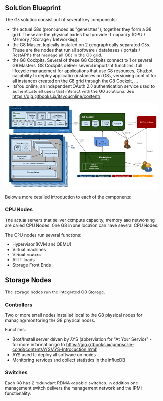 ## Solution Blueprint

The G8 solution consist out of several key components:

- the actual G8s (pronounced as "generates"), together they form a G8 grid. These are the physical nodes that provide IT capacity (CPU / Memory / Storage / Networking)
- the G8 Master, logically installed on 2 geographically separated G8s. These are the nodes that run all software / databases / portals / RestAPI's that manage all G8s in the G8 grid.
- the G8 Cockpits. Several of these G8 Cockpits connect to 1 or several G8 Masters. G8 Cockpits deliver several important functions: full lifecycle management for applications that use G8 resources, Chatbot capability to deploy application instances on G8s, versioning control for all instances created on the G8 grid through the G8 Cockpit, ...
- ItsYou.online, an independent OAuth 2.0 authentication service used to authenticate all users that interact with the G8 solutions. See https://gig.gitbooks.io/itsyouonline/content/

![](solution-blueprint.png)


Below a more detailed introduction to each of the components:


### CPU Nodes

The actual servers that deliver compute capacity, memory and networking are called CPU Nodes. One G8 in one location can have several CPU Nodes.

The CPU nodes run several functions:
- Hypervisor (KVM and QEMU)
- Virtual machines
- Virtual routers
- All IT loads
- Storage Front Ends


## Storage Nodes

The storage nodes run the integrated G8 Storage.


### Controllers

Two or more small nodes installed local to the G8 physical nodes for managing/monitoring the G8 physical nodes.

Functions:
- Boot/Install server driven by AYS (abbreviation for "At Your Service" - for more information go to https://gig.gitbooks.io/jumpscale-core8/content/AYS/AYS-Introduction.html)
- AYS used to deploy all software on nodes
- Monitoring services and collect statistics in the InfluxDB


### Switches

Each G8 has 2 redundant RDMA capable switches. In addition one management switch delivers the management network and the IPMI functionality.
